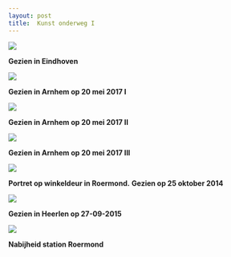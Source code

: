 ```yaml
---
layout: post
title:  Kunst onderweg I
---
```

![](/-folios/img/IMGP4398.jpg-2)

**Gezien in Eindhoven**

![](/-folios/img/IMGP8070.jpg-2)

**Gezien in Arnhem op 20 mei 2017 I**

![](/-folios/img/IMGP8073.jpg-2)

**Gezien in Arnhem op 20 mei 2017 II**

![](/-folios/img/IMGP8082.jpg-2)

**Gezien in Arnhem op 20 mei 2017 III**

![](/-folios/img/Vrouw.jpg)

**Portret op winkeldeur in Roermond.**
**Gezien op 25 oktober 2014**

![](/-folios/img/IMGP5278.jpg-2)

**Gezien in Heerlen op 27-09-2015**

![](/-folios/img/IMGP5873.jpg-2)

**Nabijheid station Roermond**


